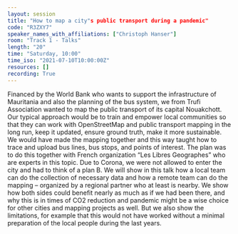 ```yaml
---
layout: session
title: "How to map a city"s public transport during a pandemic"
code: "R3ZXY7"
speaker_names_with_affiliations: ["Christoph Hanser"]
room: "Track 1 - Talks"
length: "20"
time: "Saturday, 10:00"
time_iso: "2021-07-10T10:00:00Z"
resources: []
recording: True
---
```

Financed by the World Bank who wants to support the infrastructure of Mauritania and also the planning of the bus system, we from Trufi Association wanted to map the public transport of its capital Nouakchott. Our typical approach would be to train and empower local communities so that they can work with OpenStreetMap and public transport mapping in the long run, keep it updated, ensure ground truth, make it more sustainable. We would have made the mapping together and this way taught how to trace and upload bus lines, bus stops, and points of interest. The plan was to do this together with French organization “Les Libres Geographes” who are experts in this topic. Due to Corona, we were not allowed to enter the city and had to think of a plan B. We will show in this talk how a local team can do the collection of necessary data and how a remote team can do the mapping – organized by a regional partner who at least is nearby. We show how both sides could benefit nearly as much as if we had been there, and why this is in times of CO2 reduction and pandemic might be a wise choice for other cities and mapping projects as well. But we also show the limitations, for example that this would not have worked without a minimal preparation of the local people during the last years.
